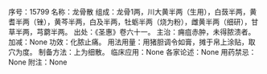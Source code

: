 序号：15799
名称：龙骨散
组成：龙骨1两，川大黄半两（生用），白蔹半两，黄耆半两（锉），黄芩半两，白及半两，牡蛎半两（烧为粉），雌黄半两（细研），甘草半两，芎藭半两。
出处：《圣惠》卷六十一。
主治：痈疽赤肿，未得脓溃者。
加减：None
功效：化脓止痛。
用法用量：用猪胆调令如膏，摊于帛上涂贴，取穴为度。
制备方法：上为细散。
临床应用：None
各家论述：None
用药禁忌：None
附注：None
